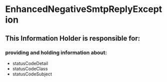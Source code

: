 # EnhancedNegativeSmtpReplyException
## This Information Holder is responsible for:
### providing and holding information about: 
* statusCodeDetail
* statusCodeClass
* statusCodeSubject
